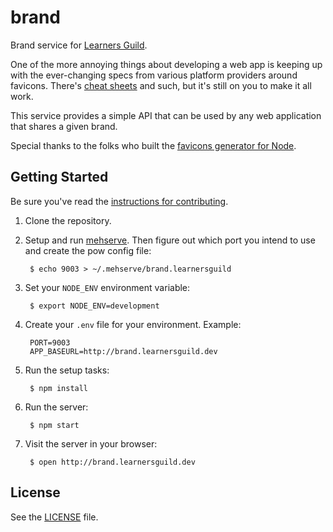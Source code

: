 # brand

Brand service for [Learners Guild][learnersguild].

One of the more annoying things about developing a web app is keeping up with the ever-changing specs from various platform providers around favicons. There's [cheat sheets][favicon-cheat-sheet] and such, but it's still on you to make it all work.

This service provides a simple API that can be used by any web application that shares a given brand.

Special thanks to the folks who built the [favicons generator for Node][node-favicons-generator].


## Getting Started

Be sure you've read the [instructions for contributing](./CONTRIBUTING.md).


1. Clone the repository.

2. Setup and run [mehserve][mehserve]. Then figure out which port you intend to use and create the pow config file:

        $ echo 9003 > ~/.mehserve/brand.learnersguild

3. Set your `NODE_ENV` environment variable:

        $ export NODE_ENV=development

4. Create your `.env` file for your environment. Example:

        PORT=9003
        APP_BASEURL=http://brand.learnersguild.dev

5. Run the setup tasks:

        $ npm install

6. Run the server:

        $ npm start

7. Visit the server in your browser:

        $ open http://brand.learnersguild.dev



## License

See the [LICENSE](./LICENSE) file.


<!-- references -->
[learnersguild]: https://www.learnersguild.org
[favicon-cheat-sheet]: https://github.com/audreyr/favicon-cheat-sheet
[node-favicons-generator]: https://github.com/haydenbleasel/favicons
[mehserve]: https://github.com/timecounts/mehserve
